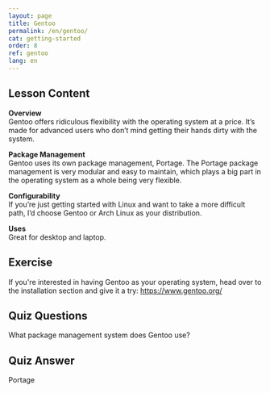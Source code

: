 ```yaml
---
layout: page
title: Gentoo
permalink: /en/gentoo/
cat: getting-started
order: 8
ref: gentoo
lang: en
---
```

## Lesson Content

**Overview**  
Gentoo offers ridiculous flexibility with the operating system at a price. It’s made for advanced users who don’t mind getting their hands dirty with the system.

**Package Management**  
Gentoo uses its own package management, Portage. The Portage package management is very modular and easy to maintain, which plays a big part in the operating system as a whole being very flexible.

**Configurability**  
If you’re just getting started with Linux and want to take a more difficult path, I’d choose Gentoo or Arch Linux as your distribution.

**Uses**  
Great for desktop and laptop.

## Exercise

If you're interested in having Gentoo as your operating system, head over to the installation section and give it a try: <https://www.gentoo.org/>

## Quiz Questions

What package management system does Gentoo use?  
  
  
  
  
  
  
  
  
  
  
  
  
  
  
  
  
  
  
  
  
  
  
  
  
  
  


## Quiz Answer

Portage